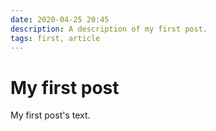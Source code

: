 ```yaml
---
date: 2020-04-25 20:45
description: A description of my first post.
tags: first, article
---
```

# My first post

My first post's text.